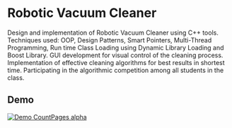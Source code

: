 # Robotic Vacuum Cleaner
Design and implementation of Robotic Vacuum Cleaner using C++ tools.
Techniques used: OOP, Design Patterns, Smart Pointers, Multi-Thread Programming, Run time Class Loading using Dynamic Library Loading and  Boost Library.
GUI development for visual control of the cleaning process.
Implementation of effective cleaning algorithms for best results in shortest time. 
Participating in the algorithmic competition among all students in the class.

## Demo
[![Demo CountPages alpha](https://gifs.com/gif/robotdemosmall01-oVRXnY)](https://youtu.be/fobaeZ4Zzko)
